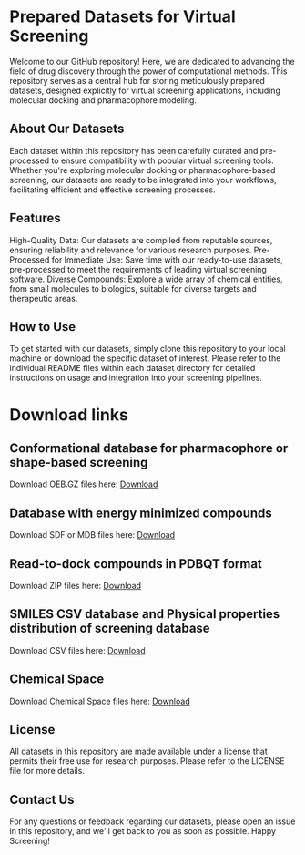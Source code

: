 # Prepared Datasets for Virtual Screening
Welcome to our GitHub repository! Here, we are dedicated to advancing the field of drug discovery through the power of computational methods. This repository serves as a central hub for storing meticulously prepared datasets, designed explicitly for virtual screening applications, including molecular docking and pharmacophore modeling.

## About Our Datasets
Each dataset within this repository has been carefully curated and pre-processed to ensure compatibility with popular virtual screening tools. Whether you're exploring molecular docking or pharmacophore-based screening, our datasets are ready to be integrated into your workflows, facilitating efficient and effective screening processes.

## Features
High-Quality Data: Our datasets are compiled from reputable sources, ensuring reliability and relevance for various research purposes.
Pre-Processed for Immediate Use: Save time with our ready-to-use datasets, pre-processed to meet the requirements of leading virtual screening software.
Diverse Compounds: Explore a wide array of chemical entities, from small molecules to biologics, suitable for diverse targets and therapeutic areas.

## How to Use
To get started with our datasets, simply clone this repository to your local machine or download the specific dataset of interest. Please refer to the individual README files within each dataset directory for detailed instructions on usage and integration into your screening pipelines.

# Download links
## Conformational database for pharmacophore or shape-based screening
Download OEB.GZ files here: [Download](https://drive.google.com/drive/folders/1f41gEG4QOTUeCLkUaEnjOO_p7rAPwqfX?usp=drive_link)

## Database with energy minimized compounds
Download SDF or MDB files here: [Download](https://drive.google.com/drive/folders/1GwLZ9Rw-BhdSXlNdE2y3ez2mY6_OE2Uu?usp=drive_link)

## Read-to-dock compounds in PDBQT format
Download ZIP files here: [Download](https://drive.google.com/drive/folders/1MScHZ3aMXo1-9BHQagZ7R8QPzSHzTk2l?usp=drive_link)

## SMILES CSV database and Physical properties distribution of screening database
Download CSV files here: [Download](https://drive.google.com/drive/folders/1lMR73oo0I2deo8oVQtOqPrFdUmfH7kgW?usp=drive_link)

## Chemical Space
Download Chemical Space files here: [Download](https://drive.google.com/drive/folders/1jfC17-iwz35xuZdleQ6Qpr32VVAFCie-?usp=sharing)

## License
All datasets in this repository are made available under a license that permits their free use for research purposes. Please refer to the LICENSE file for more details.

## Contact Us
For any questions or feedback regarding our datasets, please open an issue in this repository, and we'll get back to you as soon as possible.
Happy Screening!
